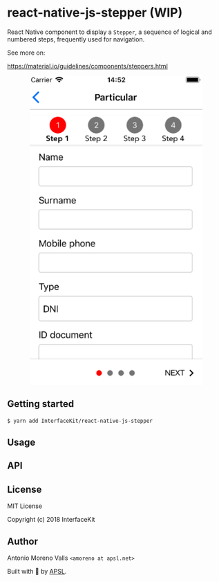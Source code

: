 # react-native-js-stepper (WIP)

React Native component to display a `Stepper`, a sequence of logical and numbered steps, frequently used for navigation.

See more on:

https://material.io/guidelines/components/steppers.html

<p align="center">
<img src="./img/ios_example.png" alt="Stepper" width="400">
</p>

## Getting started

```sh
$ yarn add InterfaceKit/react-native-js-stepper
```

## Usage

## API

## License

MIT License

Copyright (c) 2018 InterfaceKit

## Author

Antonio Moreno Valls `<amoreno at apsl.net>`

Built with 💛 by [APSL](https://github.com/apsl).

